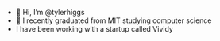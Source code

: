 - 👋 Hi, I’m @tylerhiggs
- 👀 I recently graduated from MIT studying computer science
- I have been working with a startup called Vividy 

<!---
tylerhiggs/tylerhiggs is a ✨ special ✨ repository because its `README.md` (this file) appears on your GitHub profile.
You can click the Preview link to take a look at your changes.
--->
